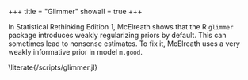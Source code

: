 +++
title = "Glimmer"
showall = true
+++

In Statistical Rethinking Edition 1, McElreath shows that the R `glimmer` package introduces weakly regularizing priors by default.
This can sometimes lead to nonsense estimates.
To fix it, McElreath uses a very weakly informative prior in model `m.good`.

\literate{/scripts/glimmer.jl}
